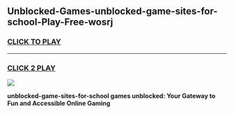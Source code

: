 
## Unblocked-Games-unblocked-game-sites-for-school-Play-Free-wosrj
<h3>
<a href="https://premium76.site?title=unblocked-game-sites-for-school&ref=23A">CLICK TO PLAY</a></h3>
<hr>

<h3>
<a href="https://premium76.site?title=unblocked-game-sites-for-school&ref=23A">CLICK 2 PLAY</a>
  
</h3>

<a href="https://premium76.site?title=unblocked-game-sites-for-school&ref=23A"><img src="https://clearcache.store/games.png"></a>


**unblocked-game-sites-for-school games unblocked: Your Gateway to Fun and Accessible Online Gaming**
